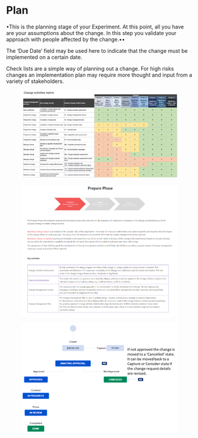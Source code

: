 # Plan

•This is the planning stage of your Experiment. At this point, all you have are your assumptions about the change. In this step you validate your approach with people affected by the change.••

The ‘Due Date’ field may be used here to indicate that the change must be implemented on a certain date.

Check lists are a simple way of planning out a change. For high risks changes an implementation plan may require more thought and input from a variety of stakeholders.

<figure><img src="../../.gitbook/assets/image (1) (1).png" alt=""><figcaption></figcaption></figure>

<figure><img src="../../.gitbook/assets/image (32).png" alt=""><figcaption></figcaption></figure>

<figure><img src="../../.gitbook/assets/image (43).png" alt=""><figcaption></figcaption></figure>
